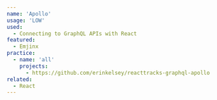 ```yaml
---
name: 'Apollo'
usage: 'LOW'
used:
  - Connecting to GraphQL APIs with React
featured:
  - Emjinx
practice:
  - name: 'all'
    projects:
      - https://github.com/erinkelsey/reacttracks-graphql-apollo
related:
  - React
---
```

